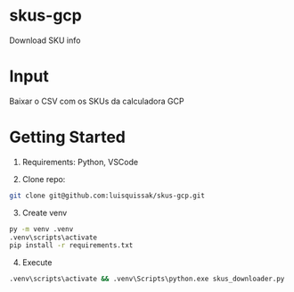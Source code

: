 # skus-gcp
Download SKU info

# Input

Baixar o CSV com os SKUs da calculadora GCP

# Getting Started

1. Requirements: Python, VSCode

2. Clone repo:
```bash
git clone git@github.com:luisquissak/skus-gcp.git
```

3. Create venv
```bash
py -m venv .venv
.venv\scripts\activate
pip install -r requirements.txt
```

4. Execute
```bash
.venv\scripts\activate && .venv\Scripts\python.exe skus_downloader.py
```

